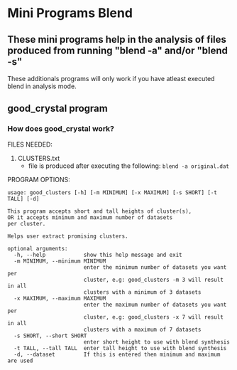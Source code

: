 # Mini Programs Blend

## These mini programs help in the analysis of files produced from running "blend -a" and/or "blend -s"

These additionals programs will only work if you have atleast executed blend in analysis mode.

## good_crystal program

### How does good_crystal work?

FILES NEEDED:
1. CLUSTERS.txt
	- file is produced after executing the following: `blend -a original.dat` 

PROGRAM OPTIONS:
```
usage: good_clusters [-h] [-m MINIMUM] [-x MAXIMUM] [-s SHORT] [-t TALL] [-d]

This program accepts short and tall heights of cluster(s),
OR it accepts minimum and maximum number of datasets
per cluster.

Helps user extract promising clusters.

optional arguments:
  -h, --help            show this help message and exit
  -m MINIMUM, --minimum MINIMUM
                        enter the minimum number of datasets you want per
                        cluster, e.g: good_clusters -m 3 will result in all
                        clusters with a minimum of 3 datasets
  -x MAXIMUM, --maximum MAXIMUM
                        enter the maximum number of datasets you want per
                        cluster, e.g: good_clusters -x 7 will result in all
                        clusters with a maximum of 7 datasets
  -s SHORT, --short SHORT
                        enter short height to use with blend synthesis
  -t TALL, --tall TALL  enter tall height to use with blend synthesis
  -d, --dataset         If this is entered then minimum and maximum are used
```
